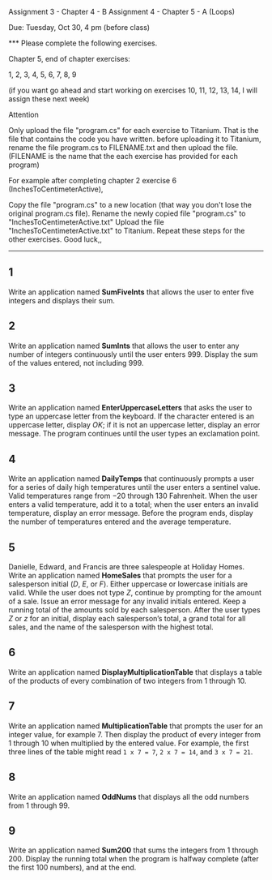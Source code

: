 Assignment 3 - Chapter 4 - B
Assignment 4 - Chapter 5 - A  (Loops)

Due: Tuesday, Oct 30, 4 pm (before class)



*** Please complete the following  exercises.


Chapter 5, end of chapter exercises: 

1, 2, 3, 4, 5, 6, 7, 8, 9 

(if you want go ahead and start working on exercises 10, 11, 12, 13, 14, I will assign these next week)

 
Attention

Only upload the file "program.cs" for each exercise to Titanium. That is the file that contains the code you have written. before uploading it to Titanium, rename the file program.cs to FILENAME.txt and then upload the file. (FILENAME is the name that the each exercise has provided for each program)

For example after completing chapter 2 exercise 6 (InchesToCentimeterActive), 

Copy the file "program.cs" to a new location (that way you don't lose the original program.cs file). 
Rename the newly copied file "program.cs" to "InchesToCentimeterActive.txt" 
Upload the file "InchesToCentimeterActive.txt" to Titanium. 
Repeat these steps for the other exercises.
Good luck,,

-------------------------------------------------------------------

1
---
Write an application named **SumFiveInts** that allows the user to enter five 
integers and displays their sum.

2
---
Write an application named **SumInts** that allows the user to enter any number of 
integers continuously until the user enters 999. Display the sum of the values 
entered, not including 999.


3
---
Write an application named **EnterUppercaseLetters** that asks the user to type an 
uppercase letter from the keyboard. If the character entered is an uppercase 
letter, display *OK*; if it is not an uppercase letter, display an error message. 
The program continues until the user types an exclamation point.

4
---
Write an application named **DailyTemps** that continuously prompts a user for 
a series of daily high temperatures until the user enters a sentinel value. 
Valid temperatures range from −20 through 130 Fahrenheit. When the user enters 
a valid temperature, add it to a total; when the user enters an invalid temperature, 
display an error message. Before the program ends, display the number of temperatures 
entered and the average temperature.

5
---
Danielle, Edward, and Francis are three salespeople at Holiday Homes. Write an 
application named **HomeSales** that prompts the user for a salesperson initial 
(*D*, *E*, or *F*). Either uppercase or lowercase initials are valid. While the user 
does not type *Z*, continue by prompting for the amount of a sale. Issue an error 
message for any invalid initials entered. Keep a running total of the amounts sold 
by each salesperson. After the user types *Z* or *z* for an initial, display each 
salesperson’s total, a grand total for all sales, and the name of the salesperson with 
the highest total.

6
---
Write an application named **DisplayMultiplicationTable** that displays a table of the 
products of every combination of two integers from 1 through 10.

7
---
Write an application named **MultiplicationTable** that prompts the user for an integer 
value, for example 7. Then display the product of every integer from 1 through 10 when 
multiplied by the entered value. For example, the first three lines of the table might 
read `1 x 7 = 7`, `2 x 7 = 14`, and `3 x 7 = 21`.

8
---
Write an application named **OddNums** that displays all the odd numbers from 1 
through 99.

9
---
Write an application named **Sum200** that sums the integers from 1 through 200. Display
the running total when the program is halfway complete (after the first 100 numbers), 
and at the end.

